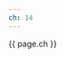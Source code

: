 ```yaml
---
ch: 14
---
```


<a class="en-page-number" id="187"></a>

<div class="chapter-number"><p class="chapter-number">{{ page.ch }}</p></div>
